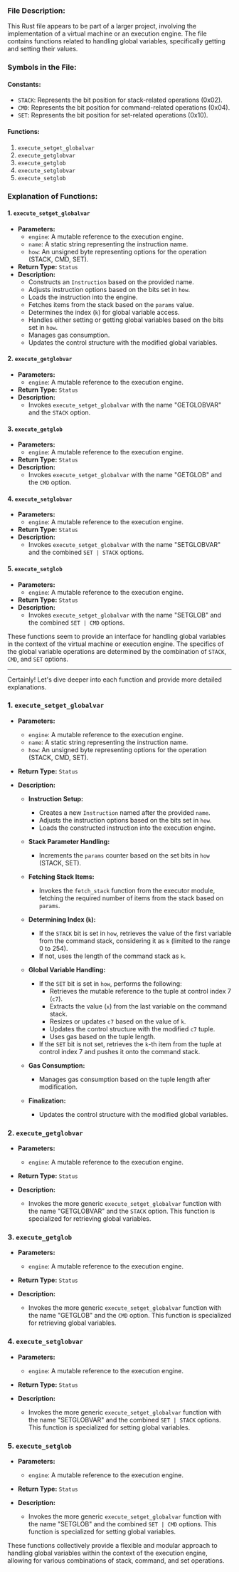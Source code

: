 ### File Description:

This Rust file appears to be part of a larger project, involving the implementation of a virtual machine or an execution engine. The file contains functions related to handling global variables, specifically getting and setting their values.

### Symbols in the File:

#### Constants:
- `STACK`: Represents the bit position for stack-related operations (0x02).
- `CMD`: Represents the bit position for command-related operations (0x04).
- `SET`: Represents the bit position for set-related operations (0x10).

#### Functions:
1. `execute_setget_globalvar`
2. `execute_getglobvar`
3. `execute_getglob`
4. `execute_setglobvar`
5. `execute_setglob`

### Explanation of Functions:

#### 1. `execute_setget_globalvar`
   - **Parameters:**
     - `engine`: A mutable reference to the execution engine.
     - `name`: A static string representing the instruction name.
     - `how`: An unsigned byte representing options for the operation (STACK, CMD, SET).
   - **Return Type:** `Status`
   - **Description:**
     - Constructs an `Instruction` based on the provided name.
     - Adjusts instruction options based on the bits set in `how`.
     - Loads the instruction into the engine.
     - Fetches items from the stack based on the `params` value.
     - Determines the index (`k`) for global variable access.
     - Handles either setting or getting global variables based on the bits set in `how`.
     - Manages gas consumption.
     - Updates the control structure with the modified global variables.

#### 2. `execute_getglobvar`
   - **Parameters:**
     - `engine`: A mutable reference to the execution engine.
   - **Return Type:** `Status`
   - **Description:**
     - Invokes `execute_setget_globalvar` with the name "GETGLOBVAR" and the `STACK` option.

#### 3. `execute_getglob`
   - **Parameters:**
     - `engine`: A mutable reference to the execution engine.
   - **Return Type:** `Status`
   - **Description:**
     - Invokes `execute_setget_globalvar` with the name "GETGLOB" and the `CMD` option.

#### 4. `execute_setglobvar`
   - **Parameters:**
     - `engine`: A mutable reference to the execution engine.
   - **Return Type:** `Status`
   - **Description:**
     - Invokes `execute_setget_globalvar` with the name "SETGLOBVAR" and the combined `SET | STACK` options.

#### 5. `execute_setglob`
   - **Parameters:**
     - `engine`: A mutable reference to the execution engine.
   - **Return Type:** `Status`
   - **Description:**
     - Invokes `execute_setget_globalvar` with the name "SETGLOB" and the combined `SET | CMD` options.

These functions seem to provide an interface for handling global variables in the context of the virtual machine or execution engine. The specifics of the global variable operations are determined by the combination of `STACK`, `CMD`, and `SET` options.


***

Certainly! Let's dive deeper into each function and provide more detailed explanations.

### 1. `execute_setget_globalvar`

- **Parameters:**
  - `engine`: A mutable reference to the execution engine.
  - `name`: A static string representing the instruction name.
  - `how`: An unsigned byte representing options for the operation (STACK, CMD, SET).

- **Return Type:** `Status`

- **Description:**
  - **Instruction Setup:**
    - Creates a new `Instruction` named after the provided `name`.
    - Adjusts the instruction options based on the bits set in `how`.
    - Loads the constructed instruction into the execution engine.

  - **Stack Parameter Handling:**
    - Increments the `params` counter based on the set bits in `how` (STACK, SET).

  - **Fetching Stack Items:**
    - Invokes the `fetch_stack` function from the executor module, fetching the required number of items from the stack based on `params`.

  - **Determining Index (`k`):**
    - If the `STACK` bit is set in `how`, retrieves the value of the first variable from the command stack, considering it as `k` (limited to the range 0 to 254).
    - If not, uses the length of the command stack as `k`.

  - **Global Variable Handling:**
    - If the `SET` bit is set in `how`, performs the following:
      - Retrieves the mutable reference to the tuple at control index 7 (`c7`).
      - Extracts the value (`x`) from the last variable on the command stack.
      - Resizes or updates `c7` based on the value of `k`.
      - Updates the control structure with the modified `c7` tuple.
      - Uses gas based on the tuple length.
    - If the `SET` bit is not set, retrieves the `k`-th item from the tuple at control index 7 and pushes it onto the command stack.

  - **Gas Consumption:**
    - Manages gas consumption based on the tuple length after modification.

  - **Finalization:**
    - Updates the control structure with the modified global variables.

### 2. `execute_getglobvar`

- **Parameters:**
  - `engine`: A mutable reference to the execution engine.

- **Return Type:** `Status`

- **Description:**
  - Invokes the more generic `execute_setget_globalvar` function with the name "GETGLOBVAR" and the `STACK` option. This function is specialized for retrieving global variables.

### 3. `execute_getglob`

- **Parameters:**
  - `engine`: A mutable reference to the execution engine.

- **Return Type:** `Status`

- **Description:**
  - Invokes the more generic `execute_setget_globalvar` function with the name "GETGLOB" and the `CMD` option. This function is specialized for retrieving global variables.

### 4. `execute_setglobvar`

- **Parameters:**
  - `engine`: A mutable reference to the execution engine.

- **Return Type:** `Status`

- **Description:**
  - Invokes the more generic `execute_setget_globalvar` function with the name "SETGLOBVAR" and the combined `SET | STACK` options. This function is specialized for setting global variables.

### 5. `execute_setglob`

- **Parameters:**
  - `engine`: A mutable reference to the execution engine.

- **Return Type:** `Status`

- **Description:**
  - Invokes the more generic `execute_setget_globalvar` function with the name "SETGLOB" and the combined `SET | CMD` options. This function is specialized for setting global variables.

These functions collectively provide a flexible and modular approach to handling global variables within the context of the execution engine, allowing for various combinations of stack, command, and set operations.


